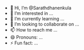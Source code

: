 - 👋 Hi, I’m @Sarathdhanenkula
- 👀 I’m interested in ...
- 🌱 I’m currently learning ...
- 💞️ I’m looking to collaborate on ...
- 📫 How to reach me ...
- 😄 Pronouns: ...
- ⚡ Fun fact: ...

<!---
Sarathdhanenkula/Sarathdhanenkula is a ✨ special ✨ repository because its `README.md` (this file) appears on your GitHub profile.
You can click the Preview link to take a look at your changes.
--->
